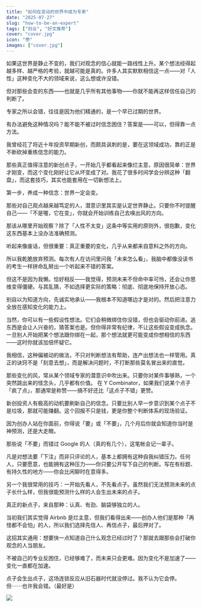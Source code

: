 ```yaml
---
title: "如何在变动的世界中成为专家"
date: "2025-07-27"
slug: "how-to-be-an-expert"
tags: ["创业", "好文推荐"]
cover: "cover.jpg"
icon: "😎"
images: ["cover.jpg"]
---
```

如果这世界是静止不变的，我们对观念的信心就能一路线性上升。某个想法经得起越多样、越严格的考验，就越可能是真的。许多人其实默默相信这一点——对「人性」这种变化不大的领域来说，这么想或许没错。



但对那些会变的东西——也就是几乎所有其他事物——你就不能再这样信任自己的判断了。



专家之所以会错，往往是因为他们精通的，是一个早已过期的世界。



有办法避免这种情况吗？能不能不被过时信念困住？答案是——可以，但得靠一点方法。



我曾经花了将近十年投资早期新创，而颇具讽刺的是，要在这领域成功，靠的正是不断砍掉重练信念的能力。



那些真正值得注意的新创点子，一开始几乎都看起来像烂主意，原因很简单：世界才刚变，而这个变化刚好让它从坏变成了对。我花了很多时间学会分辨这种「翻盘」，而这套技巧，其实也能套用在一切新想法上。



第一步，养成一种信念：世界一定会变。



那些对自己观点越来越笃定的人，潜意识里其实是认定世界静止。只要你不时提醒自己——「不是喔，它在变」，你就会开始训练自己去嗅出风的方向。



那该从哪里开始观察？除了「人性不太变」这条中等实用的原则外，很抱歉，变化这东西基本上没办法准确预测。



听起来像废话，但很重要：真正重要的变化，几乎从来都来自意料之外的方向。



所以我乾脆放弃预测。每次有人在访问里问我「未来怎么看」，我脑中都像没读书的考生一样拼命乱掰出一个听起来不错的答案。



但这不是因为我懒。恰好相反——我觉得，预测未来不但命中率可怜，还会让你思维变得僵硬。与其乱猜，不如选择更实际的策略：彻底、彻底地保持开放心态。



别自以为知道方向，先诚实地承认——我根本不知道哪边才是对的。然后把注意力全放在感知变化的能力上。



当然，你可以有一些假设性想法。它们会稍微绑住你没错，但也会驱动你前进。追东西是会让人兴奋的，猜答案也是。但你得非常有纪律，不让这些假设变成执念。
一旦别人开始把某个想法跟你绑在一起，那个想法就更可能变成你想相信的东西——这时你就该加倍怀疑它。



我相信，这种偏被动的做法，不只对判断想法有帮助，连产出想法也一样管用。真正的诀窍不是「刻意去想」，而是解决问题时，不打断那些莫名冒出来的直觉。



那些变化的风，常从某个领域专家的潜意识中吹出来。只要你对某件事够熟，一个突然跳出来的怪念头，几乎都有价值。
在 Y Combinator，如果我们说某个点子「疯了点」，那通常是称赞——搞不好还比「这点子不错」更赞。



新创投资人有极高的动机要刷新自己的信念。只要比别人早一步意识到某个点子不是垃圾，那就可能赚翻。这个回报不只是钱，更是你整个判断体系的现场验证。



因为创办人站在你面前，你得说「要」或「不要」，几个月后你就会知道你当时是神预测，还是大走眼。



那些说「不要」而错过 Google 的人（真的有几个），这笔帐会记一辈子。



凡是对想法要「下注」而非只评论的人，基本上都拥有这种自我纠错压力。任何人，只要愿意，也能拥有这种压力——你只要公开写下自己的判断。写在有标题、有持久性的地方——你会比闲聊时在意得多。



另一个我很常用的技巧：一开始先看人，不先看点子。虽然我们无法预测未来的点子长什么样，但我很能预测什么样的人会生出未来的点子。



真正的新点子，来自那种：认真、有劲、脑袋够独立的人。



当初我们其实觉得 Airbnb 是烂主意，但我们看得出来——创办人他们是那种「再怪都不会怕」的人，所以我们选择先信人、再信点子，最后押对了。



这招其实通用：想要快一点知道自己什么观念已经过时了？那就去跟那些会打破你观念的人当朋友。



不被自己的专业反困住，已经够难了，而未来只会更难。因为变化不是加速了——变化一直都在加速。



点子会生出点子，这场连锁反应从旧石器时代就没停过。我不认为它会停。
但⋯⋯也许我会错。（最好是）




![](https://prod-files-secure.s3.us-west-2.amazonaws.com/112d0858-5090-4d34-a606-b75eb8d65fd2/46476355-9cf3-4e99-9b7a-3531bc426380/1000202064.png?X-Amz-Algorithm=AWS4-HMAC-SHA256&X-Amz-Content-Sha256=UNSIGNED-PAYLOAD&X-Amz-Credential=ASIAZI2LB4664PTXNKCP%2F20250821%2Fus-west-2%2Fs3%2Faws4_request&X-Amz-Date=20250821T201411Z&X-Amz-Expires=3600&X-Amz-Security-Token=IQoJb3JpZ2luX2VjEKz%2F%2F%2F%2F%2F%2F%2F%2F%2F%2FwEaCXVzLXdlc3QtMiJIMEYCIQCdAHjfytuyRxR%2BTEkIqjMZn2TDnFQOyWLIt3yOBA2PYgIhAIj7M1fVFQCJfSlEuDL8Oen0qzNSltIzxfjvgqURk4tNKogECPX%2F%2F%2F%2F%2F%2F%2F%2F%2F%2FwEQABoMNjM3NDIzMTgzODA1IgzudBVWiO1%2FkprLWjgq3AP7MAMrnQilpoImJW7aFF5Pp4s1UNS0UEHLgwACbaAn3yA77ZRYjzA5gwYPLGgjL2Yd1k5LQ53AmqOLHeqQ%2BKQJeARlczsGzGrYLiqUDW6ThN%2FfaNhFADwyCFzQ4JRYm81kRJgeCxPWYlDgFnz2vH4kTRMWF2whAh8IAMc3cwtZ1zmc4vXO%2B%2BPMSpGnPpsYcgCXpw8E2Klz5wJLvlSrs4cz3k9aKXdW99Yf8vWP%2FzDeAdHY4PVT8gqRygkkn2s4rmwRbb9wXEFTG8ulHMHuhA%2FKF18kUmbeZJpzy8%2FkQy%2FR4sJIH2e0FKYM0D5DVKw2ku37p8ecs9FJAdh3MJ2bqFJOsPkSDlU7ZpAYK9hT4tER2cGJeTfLrVTLU%2FRCAZSX75BASch4nQ3t9hm63yNtlkY4VIhsxkaWSq6oNyuTHbVPcCKwNFOU%2B6xpIlVfF74RJtoZ%2FXV3cUTuqwcFyLCG533MGUF%2FQn0Vxobfyo4VqSC8Mz1ERyxmKzCpq%2FIhOgKjKCsbVUU9ThUvNZd0l2t4xLxK%2BnkV7OVNIh%2BW9S5uPEhlCj6KjIq7v8MARMojwDHY2pUCU%2FMiQJOc13PktaCpFk9ejhOSrmiczqZxjRIaKr6A9xeqGChg4Tr5dCoImTCR5p3FBjqkAfp11BvqEfI3n6XHHh%2BbIhQ4%2BLQ3tc20r52OG8smnuoRfP96UJ6yH1evvW3W52dFUTkh5UC%2BpKj5p66DPVxE6nN0iBr%2FDIPVCYmWFuzWSsEotC2tBPJ%2FS%2BlRm8xfJHEbsq5SZ2dOCXZnXjB7dPZaIZEaLCIrwBeWuw8du%2BOnni6W5Dn5cqwvobzTsNjiaDPQsnH4hf2MpX8FEkV72kjfW8r%2BMlTB&X-Amz-Signature=0def44dc954e85fc4e700bce470ed48b14c18d80d2996fd4b97e6b856390060b&X-Amz-SignedHeaders=host&x-amz-checksum-mode=ENABLED&x-id=GetObject)


